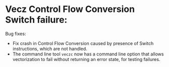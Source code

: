 # Vecz Control Flow Conversion Switch failure:

Bug fixes:
* Fix crash in Control Flow Conversion caused by presence of Switch
  instructions, which are not handled.
* The command line tool `veczc` now has a command line option that allows
  vectorization to fail without returning an error state, for testing failures.



